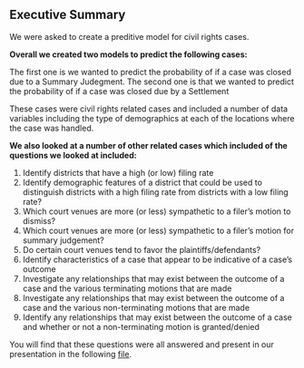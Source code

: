 ## Executive Summary

We were asked to create a preditive model for civil rights cases. 

**Overall we created two models to predict the following cases:** 

The first one is we wanted to predict the probability of if a case was closed due to a Summary Judegment.
The second one is that we wanted to predict the probability of if a case was closed due by a Settlement

These cases were civil rights related cases and included a number of data variables including the type of 
demographics at each of the locations where the case was handled.


**We also looked at a number of other related cases which included of the questions we looked at included:**

1. Identify districts that have a high (or low) filing rate
2. Identify demographic features of a district that could be used to distinguish districts with a high filing rate from districts with a low filing rate? 
3. Which court venues are more (or less) sympathetic to a filer’s motion to dismiss?
4. Which court venues are more (or less) sympathetic to a filer’s motion for summary judgement?  
5. Do certain court venues tend to favor the plaintiffs/defendants? 
6. Identify characteristics of a case that appear to be indicative of a case’s outcome
7. Investigate any relationships that may exist between the outcome of a case and the various terminating motions that are made 
8. Investigate any relationships that may exist between the outcome of a case and the various non-terminating motions that are made  
9. Identify any relationships that may exist between the outcome of a case and whether or not a non-terminating motion is granted/denied


You will find that these questions were all answered and present in our presentation in the following [file](https://github.com/willmw97/MUDAC_2020/blob/master/MUDAC%20Team%2043.pdf).
